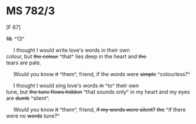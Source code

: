 # MS 782/3

[F 67]

~~18.~~ ^13^ 

&nbsp;&nbsp;&nbsp;&nbsp;&nbsp;I thought I would write love's words in their own \
colour, but ~~the colour~~ ^that^ lies deep in the heart and ~~the~~ \
tears are pale. 

&nbsp;&nbsp;&nbsp;&nbsp;&nbsp;Would you know ~~it~~ ^them^, friend, if the words were ~~simple~~ ^colourless?^ 

&nbsp;&nbsp;&nbsp;&nbsp;&nbsp;I thought I would sing love's words ~~in~~ ^to^ their own \
tune, but ~~the tune flows hidden~~ ^that sounds only^ in my heart and my eyes \
are ~~dumb~~ ^silent^.

&nbsp;&nbsp;&nbsp;&nbsp;&nbsp;Would you know ~~it~~ ^them^, friend, ~~if my words were silent?~~ ~~the~~ ^if there were no ~~words~~ tune?^
